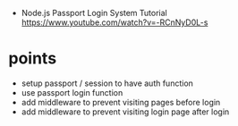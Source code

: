 - Node.js Passport Login System Tutorial
  https://www.youtube.com/watch?v=-RCnNyD0L-s

# points

- setup passport / session to have auth function
- use passport login function
- add middleware to prevent visiting pages before login
- add middleware to prevent visiting login page after login
